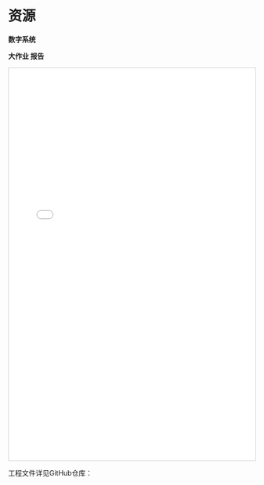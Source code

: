 # 资源

**数字系统**

**大作业 报告**

<iframe src="../数字系统 大作业 报告.pdf" width="100%" height="800px" style="border: 1px solid #ccc; overflow: auto;">
</iframe>

工程文件详见GitHub仓库：